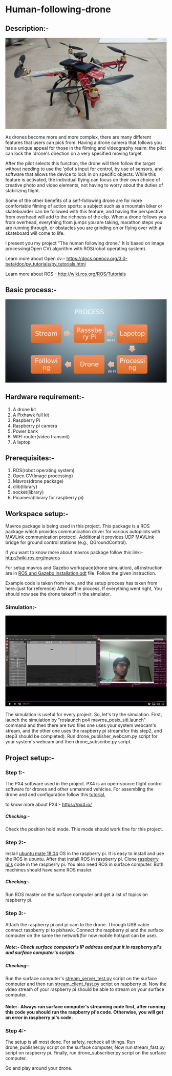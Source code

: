 # Human-following-drone

## Description:- 
![alt text](https://github.com/ankitgc1/Human-following-drone/blob/master/images/drone_2.jpg)

  As drones become more and more complex, there are many different features that users can pick from. Having a drone camera that follows you has a unique appeal for those in the filming and videography realm: the pilot can lock the 'drone's direction on a very specified moving target.
  
  After the pilot selects this function, the drone will then follow the target without needing to use the 'pilot's input for control, by use of sensors, and software that allows the device to lock in on specific objects. While this feature is activated, the individual flying can focus on their own choice of creative photo and video elements, not having to worry about the duties of stabilizing flight.
  
  Some of the other benefits of a self-following drone are for more comfortable filming of action sports: a subject such as a mountain biker or skateboarder can be followed with this feature, and having the perspective from overhead will add to the richness of the clip. When a drone follows you from overhead, everything from jumps you are taking, marathon steps you are running through, or obstacles you are grinding on or flying over with a skateboard will come to life.

  I present you my project "The human following drone." It is based on image processing(Open CV) algorithm with ROS(robot operating system).

Learn more about Open cv:- https://docs.opencv.org/3.0-beta/doc/py_tutorials/py_tutorials.html

Learn more about ROS:- http://wiki.ros.org/ROS/Tutorials

## Basic process:- 
![alt text](https://github.com/ankitgc1/Human-following-drone/blob/master/images/process.png)

## Hardware requirement:-

1. A drone kit
2. A Pixhawk full kit
3. Raspberry Pi
4. Raspberry pi camera
5. Power bank
6. WIFI router(video transmit)
7. A laptop

## Prerequisites:-

1. ROS(robot operating system)
2. Open CV(Image processing)
3. Mavros(drone package)
4. dlib(library)
5. socket(library)
6. Picamera(library for raspberry pi)

## Workspace setup:-
   Mavros package is being used in this project. This package is a ROS package which provides communication driver for various autopilots with MAVLink communication protocol. Additional it provides UDP MAVLink bridge for ground control stations (e.g., QGroundControl).
   
If you want to know more about mavros package follow this link:- http://wiki.ros.org/mavros

  For setup mavros and Gazebo workspace(drone simulation), all instruction are in [ROS and Gazebo Installation.odt](https://github.com/ankitgc1/Human-following-drone/blob/master/setup/ROS%20and%20Gazebo%20Installation.odt) file. Follow the given instruction.
  
Example code is taken from here, and the setup process has taken from here.(just for reference)
After all the process, If everything went right, You should now see the drone takeoff in the simulator.


### Simulation:- 
[![Watch the video](https://github.com/ankitgc1/Human-following-drone/blob/master/images/video_image.png)](https://www.youtube.com/watch?v=IBrXL4ohF1M)

  The simulation is useful for every project. So, let's try the simulation. First, launch the simulation by "roslaunch px4 mavros_posix_sitl.launch" command and then there are two files one uses your system webcam's stream, and the other one uses the raspberry pi stream(for this step2, and step3 should be completed). Run drone_publisher_webcam.py script for your system's webcam and then drone_subscribe.py script. 

## Project setup:-
### Step 1:-
The PX4 software used in the project. PX4 is an open-source flight control software for drones and other unmanned vehicles. For assembling the drone and and configuration follow this [tutorial.](https://docs.px4.io/master/en/assembly/) 

to know more about PX4:- https://px4.io/

##### Checking:- 
Check the position hold mode. This mode should work fine for this project. 

### Step 2:- 
  Install [ubuntu mate 18.04](https://ubuntu-mate.org/download/) OS in the raspberry pi. It is easy to install and use the ROS in ubuntu. After that install ROS in raspberry pi. Clone [raspberry pi's](https://github.com/ankitgc1/Human-following-drone/tree/master/raspbrry%20pi) code in the raspberry pi. You also need ROS in surface computer. Both machines should have  same ROS master. 

##### Checking:- 
Run ROS master on the surface computer and get a list of topics on raspberry pi.

### Step 3:- 
  Attach the raspberry pi and pi cam to the drone. Through USB cable connect raspberry pi to pixhawk. Connect the raspberry pi and the surface computer on the same the network(for now mobile hotspot can be use). 
  
##### Note:- Check surface computer's IP address and put it in raspberry pi's and surface computer's scripts.

##### Checking:- 
Run the surface computer's [stream_server_test.py](https://github.com/ankitgc1/Human-following-drone/blob/master/scripts/stream_server_test.py) script on the surface computer and then run [stream_client_fast.py](https://github.com/ankitgc1/Human-following-drone/blob/master/raspbrry%20pi/stream_client_fast.py) script on raspberry pi. Now the video stream of your raspberry pi should be able to stream on your surface computer.

#### Note:- Always run surface computer's streaming code first, after running this code you should run the raspberry pi's code. Otherwise, you will get an error in raspberry pi's code.

### Step 4:- 
  The setup is all most done. For safety, recheck all things. Run drone_publisher.py script on the surface computer, Now run stream_fast.py script on raspberry pi. Finally, run drone_subscriber.py script on the surface computer.

Go and play around your drone. 

